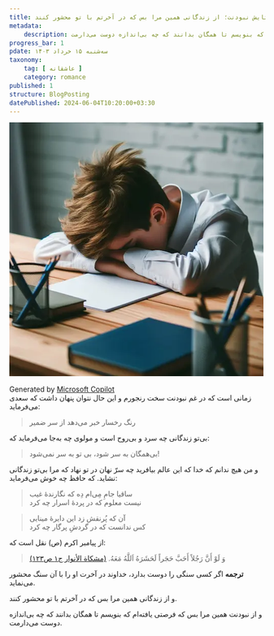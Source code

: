 ```yaml
---
title: در ستایش نبودنت؛ از زندگانی همین مرا بس که در آخرتم با تو محشور کنند
metadata: 
    description: و از نبودنت همین مرا بس که فرصتی یافته‌ام که بنویسم تا همگان بدانند که چه بی‌اندازه دوست می‌دارمت
progress_bar: 1
pdate: سه‌شنبه ۱۵ خرداد ۱۴۰۳
taxonomy:
    tag: [ عاشقانه ]
    category: romance
published: 1
structure: BlogPosting
datePublished: 2024-06-04T10:20:00+03:30
---
```



![ نوجوانی عاشق خسته و دل شکسته که سر بر میز نهاده و به یار خویش می‌اندیشد ](tired_boy.webp)

<div class="align-center">
Generated by <a href="https://www.bing.com/images/create/a-tired-boy-with-his-head-on-his-desk2c-alone-and-w/1-665600a4c07447cab5ccad973f402141?id=KKPJsOo4KsTMs41Fccdfmw%3D%3D&view=detailv2&idpp=genimg&noidpclose=1&thId=OIG2.kH.YxjNHkZpJ1Z7nXYZM&FORM=SYDBIC&ssp=1&safesearch=moderate&setlang=en&cc=XL&PC=SANSAAND">Microsoft Copilot</a>
</div>
زمانی است که در غم نبودنت سخت رنجورم و این حال نتوان پنهان داشت که سعدی می‌فرماید:

> رنگ رخسار خبر می‌دهد از سر ضمیر

بی‌تو زندگانی چه سرد و بی‌روح است و مولوی چه به‌جا می‌فرماید که:

> بی‌همگان به سر شود، بی تو به سر نمی‌شود!

و من هیچ ندانم که خدا که این عالم بیافرید چه سرّ نهان در تو نهاد که مرا بی‌تو زندگانی نشاید. که حافظ چه خوش می‌فرماید:

> ساقیا جامِ مِی‌ام دِه که نگارندهٔ غیب  
نیست معلوم که در پردهٔ اسرار چه کرد

> آن که پُرنقش زد این دایرهٔ مینایی  
کس ندانست که در گردشِ پرگار چه کرد

از پیامبر اکرم (ص) نقل است که:

> وَ لَوْ أَنَّ رَجُلاً أَحَبَّ حَجَراً لَحَشَرَهُ اَللَّهُ مَعَهُ.
[ (مشکاة الأنوار  ج۱ ص۱۲۳) ](https://hadith.inoor.ir/fa/hadith/367372)


**ترجمه** اگر کسی سنگی را دوست بدارد، خداوند در آخرت او را با آن سنگ محشور می‌نماید.

و از زندگانی همین مرا بس که در آخرتم با تو محشور کنند.

و از نبودنت همین مرا بس که فرصتی یافته‌ام که بنویسم تا همگان بدانند که چه بی‌اندازه دوست می‌دارمت.





